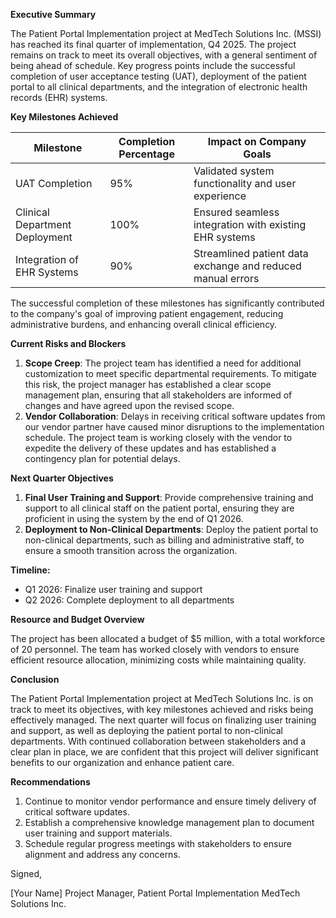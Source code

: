 **Executive Summary**

The Patient Portal Implementation project at MedTech Solutions Inc. (MSSI) has reached its final quarter of implementation, Q4 2025. The project remains on track to meet its overall objectives, with a general sentiment of being ahead of schedule. Key progress points include the successful completion of user acceptance testing (UAT), deployment of the patient portal to all clinical departments, and the integration of electronic health records (EHR) systems.

**Key Milestones Achieved**

| Milestone | Completion Percentage | Impact on Company Goals |
| --- | --- | --- |
| UAT Completion | 95% | Validated system functionality and user experience |
| Clinical Department Deployment | 100% | Ensured seamless integration with existing EHR systems |
| Integration of EHR Systems | 90% | Streamlined patient data exchange and reduced manual errors |

The successful completion of these milestones has significantly contributed to the company's goal of improving patient engagement, reducing administrative burdens, and enhancing overall clinical efficiency.

**Current Risks and Blockers**

1. **Scope Creep**: The project team has identified a need for additional customization to meet specific departmental requirements. To mitigate this risk, the project manager has established a clear scope management plan, ensuring that all stakeholders are informed of changes and have agreed upon the revised scope.
2. **Vendor Collaboration**: Delays in receiving critical software updates from our vendor partner have caused minor disruptions to the implementation schedule. The project team is working closely with the vendor to expedite the delivery of these updates and has established a contingency plan for potential delays.

**Next Quarter Objectives**

1. **Final User Training and Support**: Provide comprehensive training and support to all clinical staff on the patient portal, ensuring they are proficient in using the system by the end of Q1 2026.
2. **Deployment to Non-Clinical Departments**: Deploy the patient portal to non-clinical departments, such as billing and administrative staff, to ensure a smooth transition across the organization.

**Timeline:**

* Q1 2026: Finalize user training and support
* Q2 2026: Complete deployment to all departments

**Resource and Budget Overview**

The project has been allocated a budget of $5 million, with a total workforce of 20 personnel. The team has worked closely with vendors to ensure efficient resource allocation, minimizing costs while maintaining quality.

**Conclusion**

The Patient Portal Implementation project at MedTech Solutions Inc. is on track to meet its objectives, with key milestones achieved and risks being effectively managed. The next quarter will focus on finalizing user training and support, as well as deploying the patient portal to non-clinical departments. With continued collaboration between stakeholders and a clear plan in place, we are confident that this project will deliver significant benefits to our organization and enhance patient care.

**Recommendations**

1. Continue to monitor vendor performance and ensure timely delivery of critical software updates.
2. Establish a comprehensive knowledge management plan to document user training and support materials.
3. Schedule regular progress meetings with stakeholders to ensure alignment and address any concerns.

Signed,

[Your Name]
Project Manager, Patient Portal Implementation
MedTech Solutions Inc.
